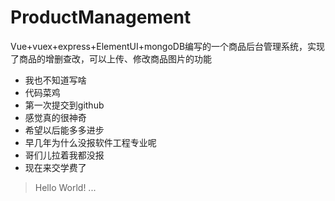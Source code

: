 # ProductManagement
Vue+vuex+express+ElementUI+mongoDB编写的一个商品后台管理系统，实现了商品的增删查改，可以上传、修改商品图片的功能

* 我也不知道写啥
* 代码菜鸡
* 第一次提交到github
* 感觉真的很神奇
* 希望以后能多多进步
* 早几年为什么没报软件工程专业呢
* 哥们儿拉着我都没报
* 现在来交学费了
>Hello World!
...
